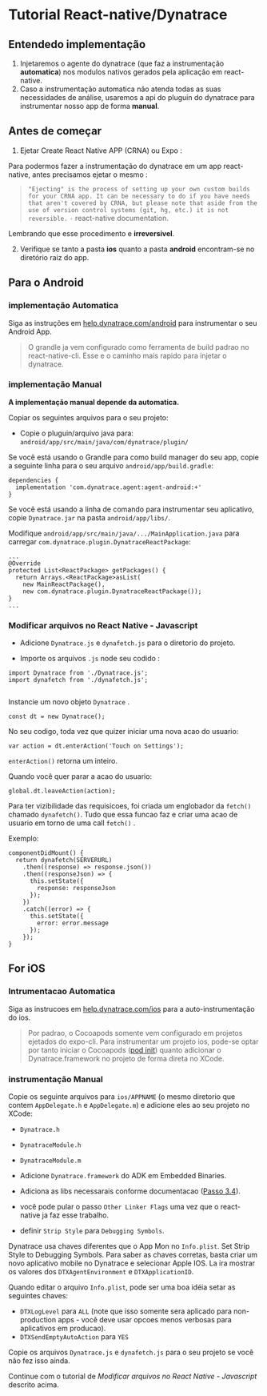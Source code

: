 # Tutorial React-native/Dynatrace


## Entendedo implementação

1. Injetaremos o agente do dynatrace (que faz a instrumentação **automatica**) nos modulos nativos gerados pela aplicação em react-native.
2. Caso a instrumentação automatica não atenda todas as suas necessidades de análise, usaremos a api do pluguin do dynatrace para instrumentar nosso app de forma **manual**.

## Antes de começar

1. Ejetar Create React Native APP (CRNA) ou Expo :

Para podermos fazer a instrumentação do dynatrace em um app react-native, antes precisamos ejetar o mesmo :

> `"Ejecting" is the process of setting up your own custom builds for your CRNA app. It can be necessary to do if you have needs that aren't covered by CRNA, but please note that aside from the use of version control systems (git, hg, etc.) it is not reversible.`
> `-` react-native documentation.

Lembrando que esse procedimento e **irreversivel**.

2. Verifique se tanto a pasta **ios** quanto a pasta **android** encontram-se no diretório raiz do app.




## Para o Android

### implementação **Automatica**

Siga as instruções em [help.dynatrace.com/android](https://help.dynatrace.com/user-experience-monitoring/mobile-apps/how-do-i-enable-user-experience-monitoring-for-android-apps/) para instrumentar o seu Android App.

> O grandle ja vem configurado como ferramenta de build padrao no react-native-cli. Esse e o caminho mais rapido para injetar o dynatrace.

### implementação **Manual**

**A implementação manual depende da automatica.**

Copiar os seguintes arquivos para o seu projeto:

* Copie o pluguin/arquivo java para: `android/app/src/main/java/com/dynatrace/plugin/`



Se você está usando o Grandle para como build manager do seu app, copie a seguinte linha para o seu arquivo `android/app/build.gradle`:

````
dependencies {
  implementation 'com.dynatrace.agent:agent-android:+'
}
````

Se você está usando a linha de comando para instrumentar seu aplicativo, copie `Dynatrace.jar` na pasta `android/app/libs/`.

Modifique `android/app/src/main/java/.../MainApplication.java` para carregar `com.dynatrace.plugin.DynatraceReactPackage`:

```
...
@Override
protected List<ReactPackage> getPackages() {
  return Arrays.<ReactPackage>asList(
    new MainReactPackage(),
    new com.dynatrace.plugin.DynatraceReactPackage());
}
...
```

### Modificar arquivos no React Native - Javascript 

* Adicione `Dynatrace.js` e `dynafetch.js` para o diretorio do projeto.

* Importe os arquivos `.js` node seu codido :

```
import Dynatrace from './Dynatrace.js';
import dynafetch from './dynafetch.js';


```



Instancie um novo objeto `Dynatrace` .

```
const dt = new Dynatrace();
```

No seu codigo, toda vez que quizer iniciar uma nova acao do usuario:

```
var action = dt.enterAction('Touch on Settings');
```

`enterAction()` retorna um inteiro.

Quando você quer parar a acao do usuario:

```
global.dt.leaveAction(action);
```

Para ter vizibilidade das requisicoes, foi criada um englobador da `fetch()` chamado `dynafetch()`. Tudo que essa funcao faz e criar uma acao de usuario em torno de uma call `fetch()` .

Exemplo:

```
componentDidMount() {
  return dynafetch(SERVERURL)
    .then((response) => response.json())
    .then((responseJson) => {
      this.setState({
        response: responseJson
      });
    })
    .catch((error) => {
      this.setState({
        error: error.message
      });
    });
}
```



## For iOS

### Intrumentacao **Automatica**

Siga as instrucoes em [help.dynatrace.com/ios](https://www.dynatrace.com/support/doc/appmon/user-experience-management/mobile-uem/how-to-instrument-an-ios-app/auto-instrumentation-for-ios/) para a auto-instrumentação do ios.

> Por padrao, o Cocoapods somente vem configurado em projetos ejetados do expo-cli. Para instrumentar um projeto ios, pode-se optar por tanto iniciar o Cocoapods ([pod init](https://cocoapods.org/#get_started)) quanto adicionar o Dynatrace.framework no projeto de forma direta no XCode.

### instrumentação **Manual**

Copie os seguinte arquivos para `ios/APPNAME` (o mesmo diretorio que contem `AppDelegate.h` e `AppDelegate.m`) e adicione eles ao seu projeto no XCode:

* `Dynatrace.h`
* `DynatraceModule.h`
* `DynatraceModule.m`

* Adicione `Dynatrace.framework` do ADK em Embedded Binaries.
* Adiciona as libs necessarais conforme documentacao ([Passo 3.4](https://www.dynatrace.com/support/doc/appmon/user-experience-management/mobile-uem/how-to-instrument-an-ios-app/ios-manual-setup/)).
* você pode pular o passo `Other Linker Flags` uma vez que o react-native ja faz esse trabalho.
* definir `Strip Style` para `Debugging Symbols`.

Dynatrace usa chaves diferentes que o App Mon no `Info.plist`. Set Strip Style to Debugging Symbols. Para saber as chaves corretas, basta criar um novo aplicativo mobile no Dynatrace e selecionar Apple IOS. La ira mostrar os valores dos `DTXAgentEnvironment` e `DTXApplicationID`.

Quando editar o arquivo `Info.plist`, pode ser uma boa idéia setar as seguintes chaves:

* `DTXLogLevel` para `ALL` (note que isso somente sera aplicado para non-production apps - você deve usar opcoes menos verbosas para aplicativos em producao).
* `DTXSendEmptyAutoAction` para `YES`

Copie os arquivos `Dynatrace.js` e `dynafetch.js` para o seu projeto se você não fez isso ainda.

Continue com o tutorial de *Modificar arquivos no React Native - Javascript* descrito acima.